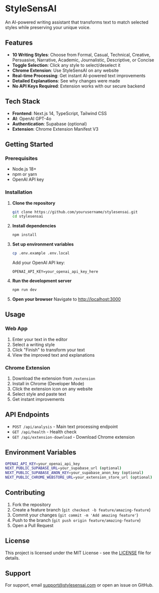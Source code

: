 # StyleSensAI

An AI-powered writing assistant that transforms text to match selected styles while preserving your unique voice.

## Features

- **10 Writing Styles**: Choose from Formal, Casual, Technical, Creative, Persuasive, Narrative, Academic, Journalistic, Descriptive, or Concise
- **Toggle Selection**: Click any style to select/deselect it
- **Chrome Extension**: Use StyleSensAI on any website
- **Real-time Processing**: Get instant AI-powered text improvements
- **Detailed Explanations**: See why changes were made
- **No API Keys Required**: Extension works with our secure backend

## Tech Stack

- **Frontend**: Next.js 14, TypeScript, Tailwind CSS
- **AI**: OpenAI GPT-4o
- **Authentication**: Supabase (optional)
- **Extension**: Chrome Extension Manifest V3

## Getting Started

### Prerequisites

- Node.js 18+ 
- npm or yarn
- OpenAI API key

### Installation

1. **Clone the repository**
   ```bash
   git clone https://github.com/yourusername/stylesensai.git
   cd stylesensai
   ```

2. **Install dependencies**
   ```bash
   npm install
   ```

3. **Set up environment variables**
   ```bash
   cp .env.example .env.local
   ```
   
   Add your OpenAI API key:
   ```
   OPENAI_API_KEY=your_openai_api_key_here
   ```

4. **Run the development server**
   ```bash
   npm run dev
   ```

5. **Open your browser**
   Navigate to [http://localhost:3000](http://localhost:3000)

## Usage

### Web App
1. Enter your text in the editor
2. Select a writing style
3. Click "Finish" to transform your text
4. View the improved text and explanations

### Chrome Extension
1. Download the extension from `/extension`
2. Install in Chrome (Developer Mode)
3. Click the extension icon on any website
4. Select style and paste text
5. Get instant improvements

## API Endpoints

- `POST /api/analysis` - Main text processing endpoint
- `GET /api/health` - Health check
- `GET /api/extension-download` - Download Chrome extension

## Environment Variables

```bash
OPENAI_API_KEY=your_openai_api_key
NEXT_PUBLIC_SUPABASE_URL=your_supabase_url (optional)
NEXT_PUBLIC_SUPABASE_ANON_KEY=your_supabase_anon_key (optional)
NEXT_PUBLIC_CHROME_WEBSTORE_URL=your_extension_store_url (optional)
```

## Contributing

1. Fork the repository
2. Create a feature branch (`git checkout -b feature/amazing-feature`)
3. Commit your changes (`git commit -m 'Add amazing feature'`)
4. Push to the branch (`git push origin feature/amazing-feature`)
5. Open a Pull Request

## License

This project is licensed under the MIT License - see the [LICENSE](LICENSE) file for details.

## Support

For support, email support@stylesensai.com or open an issue on GitHub. 